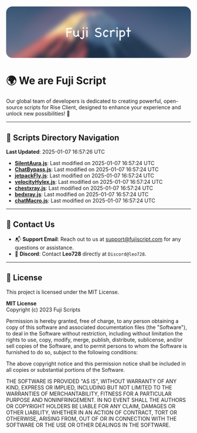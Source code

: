 ![Banner](.github/b.webp)

# 🌍 **We are Fuji Script**

Our global team of developers is dedicated to creating powerful, open-source scripts for Rise Client, designed to enhance your experience and unlock new possibilities! 🌟

---
<!-- SCRIPTS_NAVIGATION_START -->
## 📂 **Scripts Directory Navigation**

**Last Updated**: 2025-01-07 16:57:26 UTC

- **[SilentAura.js](scripts/SilentAura.js)**: Last modified on 2025-01-07 16:57:24 UTC
- **[ChatBypass.js](scripts/ChatBypass.js)**: Last modified on 2025-01-07 16:57:24 UTC
- **[jetpackFly.js](scripts/jetpackFly.js)**: Last modified on 2025-01-07 16:57:24 UTC
- **[velocityHylex.js](scripts/velocityHylex.js)**: Last modified on 2025-01-07 16:57:24 UTC
- **[chestxray.js](scripts/chestxray.js)**: Last modified on 2025-01-07 16:57:24 UTC
- **[bedxray.js](scripts/bedxray.js)**: Last modified on 2025-01-07 16:57:24 UTC
- **[chatMacro.js](scripts/chatMacro.js)**: Last modified on 2025-01-07 16:57:24 UTC

<!-- SCRIPTS_NAVIGATION_END -->

---

## 💬 **Contact Us**  
- 📬 **Support Email**: Reach out to us at [support@fujiscript.com](mailto:support@fujiscript.com) for any questions or assistance.  
- 💬 **Discord**: Contact **Leo728** directly at `Discord@leo728`.

---

## 📜 **License**

This project is licensed under the MIT License.  

**MIT License**  
Copyright (c) 2023 Fuji Scripts  

Permission is hereby granted, free of charge, to any person obtaining a copy of this software and associated documentation files (the "Software"), to deal in the Software without restriction, including without limitation the rights to use, copy, modify, merge, publish, distribute, sublicense, and/or sell copies of the Software, and to permit persons to whom the Software is furnished to do so, subject to the following conditions:  

The above copyright notice and this permission notice shall be included in all copies or substantial portions of the Software.  

THE SOFTWARE IS PROVIDED "AS IS", WITHOUT WARRANTY OF ANY KIND, EXPRESS OR IMPLIED, INCLUDING BUT NOT LIMITED TO THE WARRANTIES OF MERCHANTABILITY, FITNESS FOR A PARTICULAR PURPOSE AND NONINFRINGEMENT. IN NO EVENT SHALL THE AUTHORS OR COPYRIGHT HOLDERS BE LIABLE FOR ANY CLAIM, DAMAGES OR OTHER LIABILITY, WHETHER IN AN ACTION OF CONTRACT, TORT OR OTHERWISE, ARISING FROM, OUT OF OR IN CONNECTION WITH THE SOFTWARE OR THE USE OR OTHER DEALINGS IN THE SOFTWARE.  
